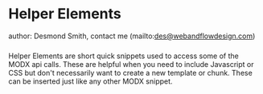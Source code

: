 # Helper Elements #
author: Desmond Smith, contact me (mailto:des@webandflowdesign.com)
###

Helper Elements are short quick snippets used to access some of the MODX api calls.  These are helpful when you need to include Javascript or CSS but don't necessarily want to create a new template or chunk.  These can be inserted just like any other MODX snippet.


